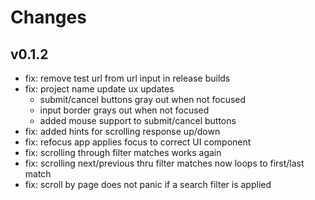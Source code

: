 # Changes

## v0.1.2
- fix: remove test url from url input in release builds
- fix: project name update ux updates
    - submit/cancel buttons gray out when not focused
    - input border grays out when not focused
    - added mouse support to submit/cancel buttons
- fix: added hints for scrolling response up/down
- fix: refocus app applies focus to correct UI component
- fix: scrolling through filter matches works again
- fix: scrolling next/previous thru filter matches now loops to first/last match
- fix: scroll by page does not panic if a search filter is applied
